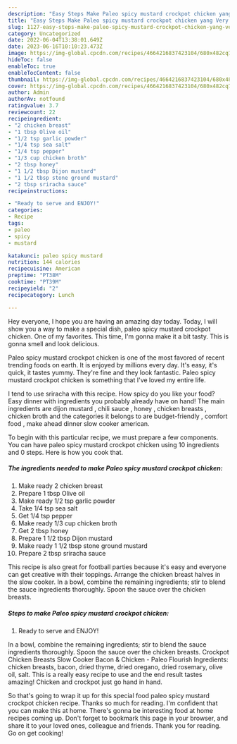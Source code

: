 ```yaml
---
description: "Easy Steps Make Paleo spicy mustard crockpot chicken yang Very Delicious"
title: "Easy Steps Make Paleo spicy mustard crockpot chicken yang Very Delicious"
slug: 1127-easy-steps-make-paleo-spicy-mustard-crockpot-chicken-yang-very-delicious
category: Uncategorized
date: 2022-06-04T13:38:01.649Z
date: 2023-06-16T10:10:23.473Z
image: https://img-global.cpcdn.com/recipes/4664216837423104/680x482cq70/paleo-spicy-mustard-crockpot-chicken-recipe-main-photo.jpg
hideToc: false
enableToc: true
enableTocContent: false
thumbnail: https://img-global.cpcdn.com/recipes/4664216837423104/680x482cq70/paleo-spicy-mustard-crockpot-chicken-recipe-main-photo.jpg
cover: https://img-global.cpcdn.com/recipes/4664216837423104/680x482cq70/paleo-spicy-mustard-crockpot-chicken-recipe-main-photo.jpg
author: Admin
authorAv: notfound
ratingvalue: 3.7
reviewcount: 22
recipeingredient:
- "2 chicken breast"
- "1 tbsp Olive oil"
- "1/2 tsp garlic powder"
- "1/4 tsp sea salt"
- "1/4 tsp pepper"
- "1/3 cup chicken broth"
- "2 tbsp honey"
- "1 1/2 tbsp Dijon mustard"
- "1 1/2 tbsp stone ground mustard"
- "2 tbsp sriracha sauce"
recipeinstructions:

- "Ready to serve and ENJOY!"
categories:
- Recipe
tags:
- paleo
- spicy
- mustard

katakunci: paleo spicy mustard 
nutrition: 144 calories
recipecuisine: American
preptime: "PT38M"
cooktime: "PT39M"
recipeyield: "2"
recipecategory: Lunch

---
```



Hey everyone, I hope you are having an amazing day today. Today, I will show you a way to make a special dish, paleo spicy mustard crockpot chicken. One of my favorites. This time, I'm gonna make it a bit tasty. This is gonna smell and look delicious.

Paleo spicy mustard crockpot chicken is one of the most favored of recent trending foods on earth. It is enjoyed by millions every day. It's easy, it's quick, it tastes yummy. They're fine and they look fantastic. Paleo spicy mustard crockpot chicken is something that I've loved my entire life.

I tend to use sriracha with this recipe. How spicy do you like your food? Easy dinner with ingredients you probably already have on hand! The main ingredients are dijon mustard , chili sauce , honey , chicken breasts , chicken broth and the categories it belongs to are budget-friendly , comfort food , make ahead dinner slow cooker american.


To begin with this particular recipe, we must prepare a few components. You can have paleo spicy mustard crockpot chicken using 10 ingredients and 0 steps. Here is how you cook that.

<!--inarticleads1-->

##### The ingredients needed to make Paleo spicy mustard crockpot chicken:

1. Make ready 2 chicken breast
1. Prepare 1 tbsp Olive oil
1. Make ready 1/2 tsp garlic powder
1. Take 1/4 tsp sea salt
1. Get 1/4 tsp pepper
1. Make ready 1/3 cup chicken broth
1. Get 2 tbsp honey
1. Prepare 1 1/2 tbsp Dijon mustard
1. Make ready 1 1/2 tbsp stone ground mustard
1. Prepare 2 tbsp sriracha sauce


This recipe is also great for football parties because it&#39;s easy and everyone can get creative with their toppings. Arrange the chicken breast halves in the slow cooker. In a bowl, combine the remaining ingredients; stir to blend the sauce ingredients thoroughly. Spoon the sauce over the chicken breasts. 

<!--inarticleads2-->

##### Steps to make Paleo spicy mustard crockpot chicken:


1. Ready to serve and ENJOY!

In a bowl, combine the remaining ingredients; stir to blend the sauce ingredients thoroughly. Spoon the sauce over the chicken breasts. Crockpot Chicken Breasts Slow Cooker Bacon &amp; Chicken - Paleo Flourish Ingredients: chicken breasts, bacon, dried thyme, dried oregano, dried rosemary, olive oil, salt. This is a really easy recipe to use and the end result tastes amazing! Chicken and crockpot just go hand in hand. 

So that's going to wrap it up for this special food paleo spicy mustard crockpot chicken recipe. Thanks so much for reading. I'm confident that you can make this at home. There's gonna be interesting food at home recipes coming up. Don't forget to bookmark this page in your browser, and share it to your loved ones, colleague and friends. Thank you for reading. Go on get cooking!
